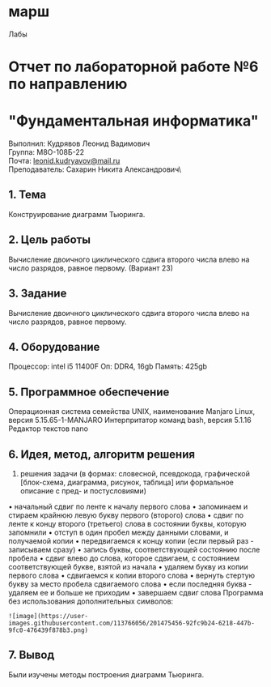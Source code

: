 # марш
Лабы
# Отчет по лабораторной работе №6 по направлению 
# "Фундаментальная информатика"

Выполнил: Кудрявов Леонид Вадимович\
Группа: М8О-108Б-22\
Почта: leonid.kudryavov@mail.ru\
Преподаватель: Сахарин Никита Александрович\

## 1. Тема

Конструирование диаграмм Тьюринга.

## 2. Цель работы

Вычисление двоичного циклического сдвига второго числа влево на число разрядов, равное первому.	(Вариант 23)

## 3. Задание

Вычисление двоичного циклического сдвига второго числа влево на число разрядов, равное первому.

## 4. Оборудование

Процессор: intel i5 11400F
Оп: DDR4, 16gb
Память: 425gb


## 5. Программное обеспечение

Операционная система семейства UNIX, наименование Manjaro Linux, версия 5.15.65-1-MANJARO Интерпритатор команд bash, версия 5.1.16 Редактор текстов nano

## 6. Идея, метод, алгоритм решения

1.	решения задачи (в формах: словесной, псевдокода, графической [блок-схема, диаграмма, рисунок, таблица] или формальное описание с пред- и постусловиями)

•	начальный сдвиг по ленте к началу первого слова 
•	запоминаем и стираем крайнюю левую букву первого (второго) слова
•	сдвиг по ленте к концу второго (третьего) слова в состоянии буквы, которую запомнили 
•	отступ в один пробел между данными словами, и получаемой копии 
•	передвигаемся к концу копии (если первый раз - записываем сразу) 
•	запись буквы, соответствующей состоянию после пробела 
•	сдвиг влево до слова, которое сдвигаем, с состоянием соответствующей букве, взятой из начала 
•	удаляем букву из копии первого слова 
•	сдвигаемся к копии второго слова 
•	вернуть стертую букву за место пробела сдвигаемого слова 
•	если последняя буква - удаляем ее и больше не приходим 
•	завершаем сдвиг слова 
Программа без использования дополнительных символов:

```
![image](https://user-images.githubusercontent.com/113766056/201475456-92fc9b24-6218-447b-9fc0-476439f878b3.png)

```

## 7. Вывод

Были изучены методы построения диаграмм Тьюринга. 
